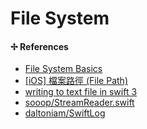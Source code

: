 # File System 




#### ✢ References

* [File System Basics](https://developer.apple.com/library/content/documentation/FileManagement/Conceptual/FileSystemProgrammingGuide/FileSystemOverview/FileSystemOverview.html)
* [\[iOS\] 檔案路徑 \(File Path\)](https://cg2010studio.com/2012/12/19/ios-%E6%AA%94%E6%A1%88%E8%B7%AF%E5%BE%91-file-path/)
* [writing to text file in swift 3](https://stackoverflow.com/questions/42365486/writing-to-text-file-in-swift-3)
* [sooop/StreamReader.swift](https://gist.github.com/sooop/a2b110f8eebdf904d0664ed171bcd7a2)
* [daltoniam/SwiftLog](https://github.com/daltoniam/SwiftLog/blob/master/Log.swift)